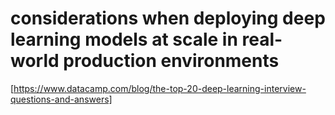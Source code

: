 # considerations when deploying deep learning models at scale in real-world production environments


[https://www.datacamp.com/blog/the-top-20-deep-learning-interview-questions-and-answers]
